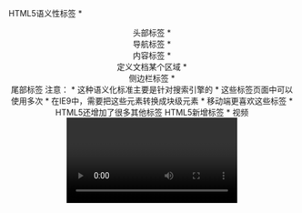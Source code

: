 HTML5语义性标签
    * <header> 头部标签
    * <nav> 导航标签
    * <article> 内容标签
    * <section> 定义文档某个区域
    * <aside> 侧边栏标签
    * <footer> 尾部标签
  注意：
    * 这种语义化标准主要是针对搜索引擎的
    * 这些标签页面中可以使用多次
    * 在IE9中，需要把这些元素转换成块级元素
    * 移动端更喜欢这些标签
    * HTML5还增加了很多其他标签
HTML5新增标签
    * 视频<video>  支持三种格式 MP4、WebM（IE不支持，Safari不支持）、Ogg（IE不支持，Safari不支持）
        <video src="文件地址" controls="controls">
        常用属性：
            autoplay:自动播放(chrome一般是禁用这个功能的);
            muted:静音播放(配合自动播放使用可以解决chrome不自动播放);
            controls:视频播放控件；
            loop：播放完是继续播放视频，循环播放;
            preload:auto(预先加载视频) none(不应加载视频) 规定是否预加载视频，如果有了autoplay，就忽略该属性
            poster:加载等待的图画图片
    * 音频<audio> 支持三种格式 MP3、WavOgg（IE不支持）、Ogg（IE不支持，Safari不支持）
        <audio src="文档地址" controls="controls"></audio>
        常用属性:
            autoplay:音频就绪后会自动播放
            controls:向用户显示控件，比如播放键
            loop:当音频结束时重新开始播放
    总结：
        音频标签和视频标签使用方式基本一致
        浏览器支持情况不同
        谷歌浏览器把音频和视频自动插放禁止了
        我们可以给视频标签添加muted属性来静音播放视频,音频不可以(可以通过Javascript解决)视频标签是重点,我们经常设置自动播放,不使用controls控件,循环和设置大小属性 
CSS3新增属性:
    * 属性选择器:可以根据元素特定属性来选择元素
     注意：类选择器、属性选择器、伪类选择器权重都是10
    * 结构伪类选择器:根据文档结构来选择其元素，常用于根据父级选择器里面的子元素
        E:first-child --匹配父元素中的第一个子元素E
        E:last-child --匹配父元素中的最后一个元素E
        E:nth-child(n) --匹配父元素中的第n个子元素E 可以是数字也可以是公式 
            * n可以是数字，关键字和公式
            * n如果是数字，就是选择器第n个子元素，里面数字从1开始
            * n可以是关键字：even偶数，odd基数
            * n可以是公式  比如n+5（从第五个开始包含第五个到最后，-n+5前五个（包含第五个））
        E:first-of-type --指定类型E的第一个
        E:last-of-type --指定类型E的最后一个
        E:nth-of-type(n) --指定类型E的第n个
    注意：
        1.nth-child对父元素里面所有孩子排序选择（序号是固定的）先找到第n个孩子，看看和E是否匹配
        2.nth-of-type 对父元素里面指定子元素进行排序选择,然后再根据E找第n个孩子
    * 伪元素选择器
        伪元素选择器可以帮助我们利用CSS创建新标签元素，而不需要HTML标签，从而简化HTML结构
        ::before 在元素内部的前面插入内容
        ::after 在元素内部的后面插入内容
        注意：
          1. before和after会创建一个元素，属于行内元素
          2. 新创建的这个元素在文档树中是找不到的，所以我们称之为伪元素
          3. 语法：element::before{}
          4. before和after必须有content属性
          5. before在父元素内容的前面创建元素，after在父元素内容的后面插入元素
          6. 伪元素选择器和标签选择器权重一样，都为1
    * 盒子模型 border-box
        CSS3中可以通过box-sizing来制定盒模型。有两个值：即可指定为content-box，border-box
        可以分成两种情况：
            1.box-sizeing-conten 盒子大小为width+padding+border（以前默认的）
            2.box-sizing-border-box 盒子大小为width 那padding和border就不会成大盒子了（前提padding和border不会超过width的宽度）
    * CSS3滤镜filter
        filter CSS属性将模糊或颜色偏移等图形效果应用于元素
        语法：filter：函数(); 例如：filter:blur(5px);blur模糊处理 数值越大越模糊
    * CSS3 calc函数：
        calc()此CSS函数让你再声明CSS属性值时执行一些计算
        例如：width:calc(100% - 80px) 括号里面可以使用 + - * / 运算符前后需要加空格
    * CSS3过渡
        过渡transition 不适用Flash东华或js的情况下就可以跟元素添加效果，主要效果是当元素从一种样式变换为另一种样式时添加效果；
        过渡动画:是从一个状态渐渐的过渡到另外一个状态 我们经常跟:hover一起搭配使用
        语法：transition：过渡的属性 花费时间 运动曲线 何时开始
            1.属性：想要变化的css属性，宽度高度 背景颜色 内外边距都可以。如果想要所有属性都变化过渡写一个all就可以
            2.花费时间：单位是秒（必须写单位）
            3.运动曲线：默认是ease（可以省略）
            4.何时开始：单位是秒（必须写单位） 可以设置延迟触发时间 默认是0s（可以省略）
        口诀：谁要过渡给谁加






